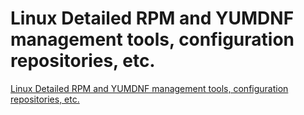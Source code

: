# Linux Detailed RPM and YUMDNF management tools, configuration repositories, etc.
[Linux Detailed RPM and YUMDNF management tools, configuration repositories, etc.](https://aiwithcloud.com/2022/09/19/linux_detailed_rpm_and_yumdnf_management_tools_configuration_repositories_etc/)